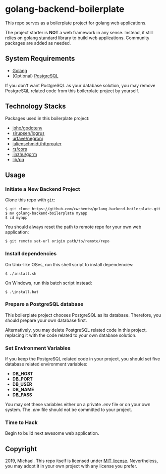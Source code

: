 # golang-backend-boilerplate

This repo serves as a boilerplate project for golang web applications.

The project starter is **NOT** a web framework in any sense. Instead, it still relies on golang standard library to build web applications. Community packages are added as needed.

## System Requirements

* [Golang](https://golang.org/)
* (Optional) [PostgreSQL](https://www.postgresql.org/)

If you don't want PostgreSQL as your database solution, you may remove PostgreSQL related code from this boilerplate project by yourself.

## Technology Stacks

Packages used in this boilerplate project:

* [joho/godotenv](https://github.com/joho/godotenv)
* [sirupsen/logrus](https://github.com/sirupsen/logrus)
* [urfave/negroni](https://github.com/urfave/negroni)
* [julienschmidt/httprouter](https://github.com/julienschmidt/httprouter)
* [rs/cors](https://github.com/rs/cors)
* [jinzhu/gorm](https://github.com/jinzhu/gorm)
* [lib/pq](https://github.com/lib/pq)

## Usage

### Initiate a New Backend Project

Clone this repo with `git`:

```
$ git clone https://github.com/cwchentw/golang-backend-boilerplate.git
$ mv golang-backend-boilerplate myapp
$ cd myapp
```

You should always reset the path to remote repo for your own web application:

```
$ git remote set-url origin path/to/remote/repo
```

### Install dependencies

On Unix-like OSes, run this shell script to install dependencies:

```
$ ./install.sh
```

On Windows, run this batch script instead:

```
$ .\install.bat
```

### Prepare a PostgreSQL database

This boilerplate project chooses PostgreSQL as its database. Therefore, you should prepare your own database first.

Alternatively, you may delete PostgreSQL related code in this project, replacing it with the code related to your own database solution.

### Set Environment Variables

If you keep the PostgreSQL related code in your project, you should set five database related environment variables:

* **DB_HOST**
* **DB_PORT**
* **DB_USER**
* **DB_NAME**
* **DB_PASS**

You may set these variables either on a private *.env* file or on your own system. The *.env* file should not be committed to your project.

### Time to Hack

Begin to build next awesome web application.

## Copyright

2019, Michael. This repo itself is licensed under [MIT license](https://opensource.org/licenses/MIT). Nevertheless, you may adopt it in your own project with any license you prefer.
